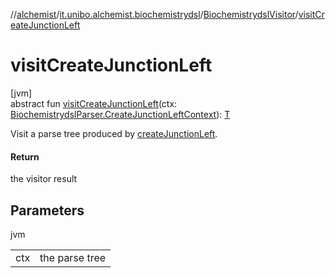 //[alchemist](../../../index.md)/[it.unibo.alchemist.biochemistrydsl](../index.md)/[BiochemistrydslVisitor](index.md)/[visitCreateJunctionLeft](visit-create-junction-left.md)

# visitCreateJunctionLeft

[jvm]\
abstract fun [visitCreateJunctionLeft](visit-create-junction-left.md)(ctx: [BiochemistrydslParser.CreateJunctionLeftContext](../-biochemistrydsl-parser/-create-junction-left-context/index.md)): [T](../../it.unibo.alchemist.model.implementations.conditions/-generic-molecule-present/index.md)

Visit a parse tree produced by [createJunctionLeft](../-biochemistrydsl-parser/create-junction-left.md).

#### Return

the visitor result

## Parameters

jvm

| | |
|---|---|
| ctx | the parse tree |
